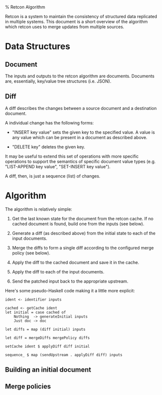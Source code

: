 % Retcon Algorithm

Retcon is a system to maintain the consistency of structured data replicated in
multiple systems. This document is a short overview of the algorithm which
retcon uses to merge updates from multiple sources.

Data Structures
===============

Document
--------

The inputs and outputs to the retcon algorithm are documents. Documents are,
essentially, key/value tree structures (i.e. JSON).

Diff
----

A diff describes the changes between a source document and a destination
document.

A individual change has the following forms:

- "INSERT key value" sets the given key to the specified value. A value is any
value which can be present in a document as described above.

- "DELETE key" deletes the given key.

It may be useful to extend this set of operations with more specific operations
to support the semantics of specific document value types (e.g. "LIST-APPEND
key value", "SET-INSERT key value").

A diff, then, is just a sequence (list) of changes.

Algorithm
=========

The algorithm is relatively simple:

1. Get the last known state for the document from the retcon cache. If no
cached document is found, build one from the inputs (see below).

2. Generate a diff (as described above) from the initial state to each of the
input documents.

3. Merge the diffs to form a single diff according to the configured merge
policy (see below).

4. Apply the diff to the cached document and save it in the cache.

5. Apply the diff to each of the input documents.

6. Send the patched input back to the appropriate upstream.

Here's some pseudo-Haskell code making it a little more explicit:

````
ident <- identifier inputs

cached <- getCache ident
let initial = case cached of
    Nothing  -> generateInitial inputs
    Just doc -> doc

let diffs = map (diff initial) inputs

let diff = mergeDiffs mergePolicy diffs

setCache ident $ applyDiff diff initial

sequence_ $ map (sendUpstream . applyDiff diff) inputs
````

Building an initial document
----------------------------

Merge policies
--------------

